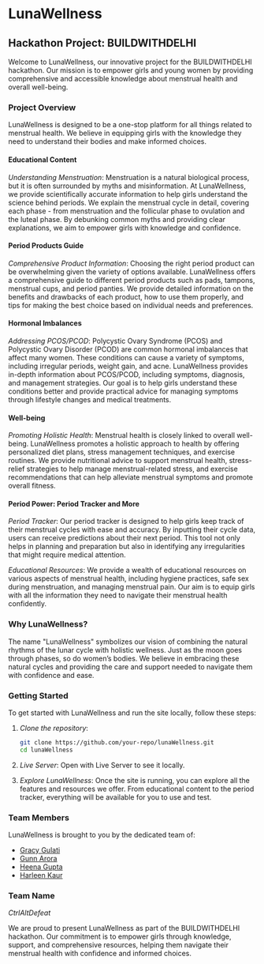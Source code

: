 # LunaWellness

## Hackathon Project: BUILDWITHDELHI

Welcome to LunaWellness, our innovative project for the BUILDWITHDELHI hackathon. Our mission is to empower girls and young women by providing comprehensive and accessible knowledge about menstrual health and overall well-being.

### Project Overview

LunaWellness is designed to be a one-stop platform for all things related to menstrual health. We believe in equipping girls with the knowledge they need to understand their bodies and make informed choices.

#### Educational Content

*Understanding Menstruation*: Menstruation is a natural biological process, but it is often surrounded by myths and misinformation. At LunaWellness, we provide scientifically accurate information to help girls understand the science behind periods. We explain the menstrual cycle in detail, covering each phase - from menstruation and the follicular phase to ovulation and the luteal phase. By debunking common myths and providing clear explanations, we aim to empower girls with knowledge and confidence.

#### Period Products Guide

*Comprehensive Product Information*: Choosing the right period product can be overwhelming given the variety of options available. LunaWellness offers a comprehensive guide to different period products such as pads, tampons, menstrual cups, and period panties. We provide detailed information on the benefits and drawbacks of each product, how to use them properly, and tips for making the best choice based on individual needs and preferences.

#### Hormonal Imbalances

*Addressing PCOS/PCOD*: Polycystic Ovary Syndrome (PCOS) and Polycystic Ovary Disorder (PCOD) are common hormonal imbalances that affect many women. These conditions can cause a variety of symptoms, including irregular periods, weight gain, and acne. LunaWellness provides in-depth information about PCOS/PCOD, including symptoms, diagnosis, and management strategies. Our goal is to help girls understand these conditions better and provide practical advice for managing symptoms through lifestyle changes and medical treatments.

#### Well-being

*Promoting Holistic Health*: Menstrual health is closely linked to overall well-being. LunaWellness promotes a holistic approach to health by offering personalized diet plans, stress management techniques, and exercise routines. We provide nutritional advice to support menstrual health, stress-relief strategies to help manage menstrual-related stress, and exercise recommendations that can help alleviate menstrual symptoms and promote overall fitness.

#### Period Power: Period Tracker and More

*Period Tracker*: Our period tracker is designed to help girls keep track of their menstrual cycles with ease and accuracy. By inputting their cycle data, users can receive predictions about their next period. This tool not only helps in planning and preparation but also in identifying any irregularities that might require medical attention.

*Educational Resources*: We provide a wealth of educational resources on various aspects of menstrual health, including hygiene practices, safe sex during menstruation, and managing menstrual pain. Our aim is to equip girls with all the information they need to navigate their menstrual health confidently.

### Why LunaWellness?

The name "LunaWellness" symbolizes our vision of combining the natural rhythms of the lunar cycle with holistic wellness. Just as the moon goes through phases, so do women’s bodies. We believe in embracing these natural cycles and providing the care and support needed to navigate them with confidence and ease.

### Getting Started

To get started with LunaWellness and run the site locally, follow these steps:

1. *Clone the repository*:
   ```bash
   git clone https://github.com/your-repo/lunaWellness.git
   cd lunaWellness
   ```
   

2. *Live Server*:
   Open with Live Server to see it locally.

4. *Explore LunaWellness*:
   Once the site is running, you can explore all the features and resources we offer. From educational content to the period tracker, everything will be available for you to use and test.

### Team Members

LunaWellness is brought to you by the dedicated team of:

- [Gracy Gulati](https://www.linkedin.com/in/gracy-gulati-956061292/)
- [Gunn Arora](https://www.linkedin.com/in/gunn-arora-3a0a9b291/)
- [Heena Gupta](https://www.linkedin.com/in/heena-gupta-463819271/)
- [Harleen Kaur](https://www.linkedin.com/in/harleen-kaur-270647284/)

### Team Name

*CtrlAltDefeat*

We are proud to present LunaWellness as part of the BUILDWITHDELHI hackathon. Our commitment is to empower girls through knowledge, support, and comprehensive resources, helping them navigate their menstrual health with confidence and informed choices.
